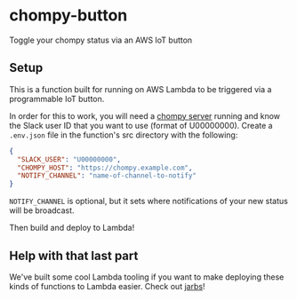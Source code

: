 # chompy-button

Toggle your chompy status via an AWS IoT button

## Setup

This is a function built for running on AWS Lambda to be triggered via a programmable IoT button.

In order for this to work, you will need a [chompy server](https://github.com/plukevdh/chompy) running and know the
Slack user ID that you want to use (format of U00000000). Create a `.env.json` file in the function's
src directory with the following:

```json
{
  "SLACK_USER": "U00000000",
  "CHOMPY_HOST": "https://chompy.example.com",
  "NOTIFY_CHANNEL": "name-of-channel-to-notify"
}
```

`NOTIFY_CHANNEL` is optional, but it sets where notifications of your new status will be broadcast.

Then build and deploy to Lambda!

## Help with that last part

We've built some cool Lambda tooling if you want to make deploying these kinds of functions to Lambda easier.
Check out [jarbs](https://github.com/articulate/jarbs)!
